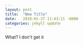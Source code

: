 ```yaml
---
layout: post
title:  "New Title"
date:   2018-01-27 11:43:11 -0800
categories: jekyll update
---
```


What? I don't get it
